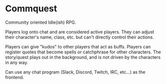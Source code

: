 Commquest
=========

Community oriented Idle(ish) RPG.

Players log onto chat and are considered active players.
They can adjust their character's name, class, etc. but can't directly control their actions.

Players can give "kudos" to other players that act as buffs.
Players can register quotes that become spells or catchphrase for other characters.
The story/quest plays out in the background, and is not driven by the characters in any way.

Can use any chat program (Slack, Discord, Twitch, IRC, etc...) as the frontend.

